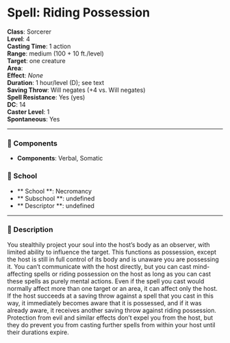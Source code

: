 
# Spell: Riding Possession
**Class**: Sorcerer  
**Level**: 4  
**Casting Time**: 1 action  
**Range**: medium (100 + 10 ft./level)  
**Target**: one creature  
**Area**:   
**Effect**: _None_  
**Duration**: 1 hour/level (D); see text  
**Saving Throw**: Will negates (+4 vs. Will negates)  
**Spell Resistance**: Yes (yes)  
**DC**: 14  
**Caster Level**: 1  
**Spontaneous**: Yes

---

### 🔮 Components
- **Components**: Verbal, Somatic

### 🏫 School
- ** School **: Necromancy
- ** Subschool **: undefined
- ** Descriptor **: undefined
---

### 📜 Description
You stealthily project your soul into the host’s body as an observer, with limited ability to influence the target. This functions as possession, except the host is still in full control of its body and is unaware you are possessing it. You can’t communicate with the host directly, but you can cast mind-affecting spells or riding possession on the host as long as you can cast these spells as purely mental actions. Even if the spell you cast would normally affect more than one target or an area, it can affect only the host. If the host succeeds at a saving throw against a spell that you cast in this way, it immediately becomes aware that it is possessed, and if it was already aware, it receives another saving throw against riding possession. Protection from evil and similar effects don’t expel you from the host, but they do prevent you from casting further spells from within your host until their durations expire.
